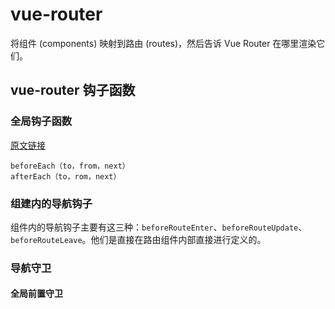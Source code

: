 # vue-router

将组件 (components) 映射到路由 (routes)，然后告诉 Vue Router 在哪里渲染它们。

## vue-router 钩子函数

### 全局钩子函数

[原文链接](https://www.jianshu.com/p/96cfc1b9ff21)

```jvascript
beforeEach（to，from，next）
afterEach（to，rom，next）
```

### 组建内的导航钩子

组件内的导航钩子主要有这三种：`beforeRouteEnter`、`beforeRouteUpdate`、`beforeRouteLeave`。他们是直接在路由组件内部直接进行定义的。

### 导航守卫

#### 全局前置守卫

